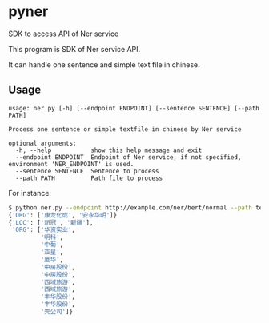 # pyner

SDK to access API of Ner service

This program is SDK of Ner service API.  

It can handle one sentence and simple text file in chinese. 

## Usage
```text
usage: ner.py [-h] [--endpoint ENDPOINT] [--sentence SENTENCE] [--path PATH]

Process one sentence or simple textfile in chinese by Ner service

optional arguments:
  -h, --help           show this help message and exit
  --endpoint ENDPOINT  Endpoint of Ner service, if not specified, environment 'NER_ENDPOINT' is used.
  --sentence SENTENCE  Sentence to process
  --path PATH          Path file to process
```  
  
For instance:  
```bash
$ python ner.py --endpoint http://example.com/ner/bert/normal --path test.txt --sentence '康龙化成(03759)拟续聘安永华明为2020年度境内会计师事 务所'
{'ORG': ['康龙化成', '安永华明']}
{'LOC': ['新冠', '新疆'],
 'ORG': ['华资实业',
         '明科',
         '中葡',
         '亚星',
         '厦华',
         '中房股份',
         '中房股份',
         '西域旅游',
         '西域旅游',
         '丰华股份',
         '丰华股份',
         '壳公司']}
```
